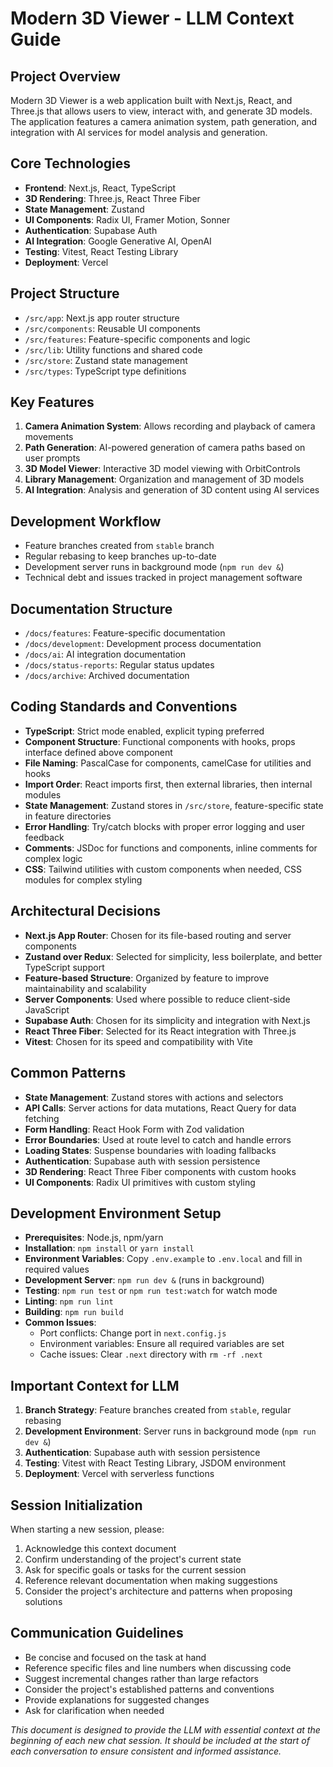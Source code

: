 # Modern 3D Viewer - LLM Context Guide

## Project Overview
Modern 3D Viewer is a web application built with Next.js, React, and Three.js that allows users to view, interact with, and generate 3D models. The application features a camera animation system, path generation, and integration with AI services for model analysis and generation.

## Core Technologies
- **Frontend**: Next.js, React, TypeScript
- **3D Rendering**: Three.js, React Three Fiber
- **State Management**: Zustand
- **UI Components**: Radix UI, Framer Motion, Sonner
- **Authentication**: Supabase Auth
- **AI Integration**: Google Generative AI, OpenAI
- **Testing**: Vitest, React Testing Library
- **Deployment**: Vercel

## Project Structure
- `/src/app`: Next.js app router structure
- `/src/components`: Reusable UI components
- `/src/features`: Feature-specific components and logic
- `/src/lib`: Utility functions and shared code
- `/src/store`: Zustand state management
- `/src/types`: TypeScript type definitions

## Key Features
1. **Camera Animation System**: Allows recording and playback of camera movements
2. **Path Generation**: AI-powered generation of camera paths based on user prompts
3. **3D Model Viewer**: Interactive 3D model viewing with OrbitControls
4. **Library Management**: Organization and management of 3D models
5. **AI Integration**: Analysis and generation of 3D content using AI services

## Development Workflow
- Feature branches created from `stable` branch
- Regular rebasing to keep branches up-to-date
- Development server runs in background mode (`npm run dev &`)
- Technical debt and issues tracked in project management software

## Documentation Structure
- `/docs/features`: Feature-specific documentation
- `/docs/development`: Development process documentation
- `/docs/ai`: AI integration documentation
- `/docs/status-reports`: Regular status updates
- `/docs/archive`: Archived documentation

## Coding Standards and Conventions
- **TypeScript**: Strict mode enabled, explicit typing preferred
- **Component Structure**: Functional components with hooks, props interface defined above component
- **File Naming**: PascalCase for components, camelCase for utilities and hooks
- **Import Order**: React imports first, then external libraries, then internal modules
- **State Management**: Zustand stores in `/src/store`, feature-specific state in feature directories
- **Error Handling**: Try/catch blocks with proper error logging and user feedback
- **Comments**: JSDoc for functions and components, inline comments for complex logic
- **CSS**: Tailwind utilities with custom components when needed, CSS modules for complex styling

## Architectural Decisions
- **Next.js App Router**: Chosen for its file-based routing and server components
- **Zustand over Redux**: Selected for simplicity, less boilerplate, and better TypeScript support
- **Feature-based Structure**: Organized by feature to improve maintainability and scalability
- **Server Components**: Used where possible to reduce client-side JavaScript
- **Supabase Auth**: Chosen for its simplicity and integration with Next.js
- **React Three Fiber**: Selected for its React integration with Three.js
- **Vitest**: Chosen for its speed and compatibility with Vite

## Common Patterns
- **State Management**: Zustand stores with actions and selectors
- **API Calls**: Server actions for data mutations, React Query for data fetching
- **Form Handling**: React Hook Form with Zod validation
- **Error Boundaries**: Used at route level to catch and handle errors
- **Loading States**: Suspense boundaries with loading fallbacks
- **Authentication**: Supabase auth with session persistence
- **3D Rendering**: React Three Fiber components with custom hooks
- **UI Components**: Radix UI primitives with custom styling

## Development Environment Setup
- **Prerequisites**: Node.js, npm/yarn
- **Installation**: `npm install` or `yarn install`
- **Environment Variables**: Copy `.env.example` to `.env.local` and fill in required values
- **Development Server**: `npm run dev &` (runs in background)
- **Testing**: `npm run test` or `npm run test:watch` for watch mode
- **Linting**: `npm run lint`
- **Building**: `npm run build`
- **Common Issues**: 
  - Port conflicts: Change port in `next.config.js`
  - Environment variables: Ensure all required variables are set
  - Cache issues: Clear `.next` directory with `rm -rf .next`

## Important Context for LLM
1. **Branch Strategy**: Feature branches created from `stable`, regular rebasing
2. **Development Environment**: Server runs in background mode (`npm run dev &`)
3. **Authentication**: Supabase auth with session persistence
4. **Testing**: Vitest with React Testing Library, JSDOM environment
5. **Deployment**: Vercel with serverless functions

## Session Initialization
When starting a new session, please:
1. Acknowledge this context document
2. Confirm understanding of the project's current state
3. Ask for specific goals or tasks for the current session
4. Reference relevant documentation when making suggestions
5. Consider the project's architecture and patterns when proposing solutions

## Communication Guidelines
- Be concise and focused on the task at hand
- Reference specific files and line numbers when discussing code
- Suggest incremental changes rather than large refactors
- Consider the project's established patterns and conventions
- Provide explanations for suggested changes
- Ask for clarification when needed

*This document is designed to provide the LLM with essential context at the beginning of each new chat session. It should be included at the start of each conversation to ensure consistent and informed assistance.* 